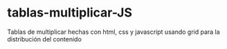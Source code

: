 # tablas-multiplicar-JS
Tablas de multiplicar hechas con html, css y javascript usando grid para la distribución del contenido
